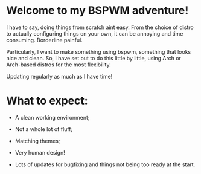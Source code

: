 # Welcome to my BSPWM adventure! 

I have to say, doing things from scratch aint easy. From the choice of distro to actually configuring things on your own, it can be annoying and time consuming. Borderline painful. 

Particularly, I want to make something using bspwm, something that looks nice and clean. So, I have set out to do this little by little, using Arch or Arch-based distros for the most flexibility.

Updating regularly as much as I have time! 

# What to expect:

- A clean working environment;

- Not a whole lot of fluff;

- Matching themes;

- Very human design!

- Lots of updates for bugfixing and things not being too ready at the start. 

